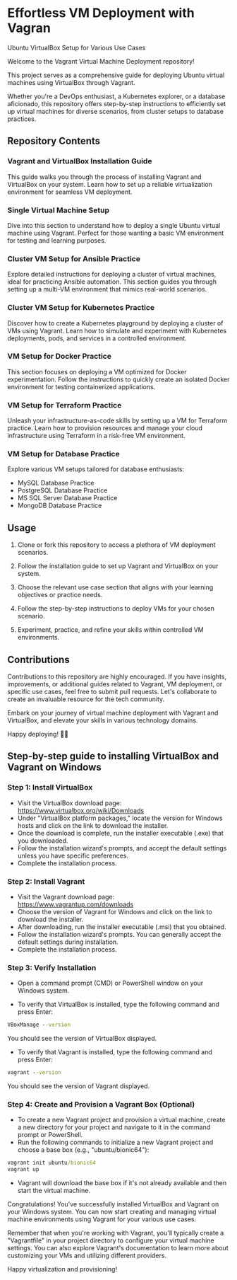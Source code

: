 # Effortless VM Deployment with Vagran

Ubuntu VirtualBox Setup for Various Use Cases

Welcome to the Vagrant Virtual Machine Deployment repository!

This project serves as a comprehensive guide for deploying Ubuntu virtual machines using VirtualBox through Vagrant.

Whether you're a DevOps enthusiast, a Kubernetes explorer, or a database aficionado, this repository offers step-by-step instructions to efficiently set up virtual machines for diverse scenarios, from cluster setups to database practices.

## Repository Contents

### Vagrant and VirtualBox Installation Guide

This guide walks you through the process of installing Vagrant and VirtualBox on your system. Learn how to set up a reliable virtualization environment for seamless VM deployment.

### Single Virtual Machine Setup

Dive into this section to understand how to deploy a single Ubuntu virtual machine using Vagrant. Perfect for those wanting a basic VM environment for testing and learning purposes.

### Cluster VM Setup for Ansible Practice

Explore detailed instructions for deploying a cluster of virtual machines, ideal for practicing Ansible automation. This section guides you through setting up a multi-VM environment that mimics real-world scenarios.

### Cluster VM Setup for Kubernetes Practice

Discover how to create a Kubernetes playground by deploying a cluster of VMs using Vagrant. Learn how to simulate and experiment with Kubernetes deployments, pods, and services in a controlled environment.

### VM Setup for Docker Practice

This section focuses on deploying a VM optimized for Docker experimentation. Follow the instructions to quickly create an isolated Docker environment for testing containerized applications.

### VM Setup for Terraform Practice

Unleash your infrastructure-as-code skills by setting up a VM for Terraform practice. Learn how to provision resources and manage your cloud infrastructure using Terraform in a risk-free VM environment.

### VM Setup for Database Practice

Explore various VM setups tailored for database enthusiasts:

- MySQL Database Practice
- PostgreSQL Database Practice
- MS SQL Server Database Practice
- MongoDB Database Practice

## Usage

1. Clone or fork this repository to access a plethora of VM deployment scenarios.

2. Follow the installation guide to set up Vagrant and VirtualBox on your system.

3. Choose the relevant use case section that aligns with your learning objectives or practice needs.

4. Follow the step-by-step instructions to deploy VMs for your chosen scenario.
5. Experiment, practice, and refine your skills within controlled VM environments.

## Contributions

Contributions to this repository are highly encouraged. If you have insights, improvements, or additional guides related to Vagrant, VM deployment, or specific use cases, feel free to submit pull requests. Let's collaborate to create an invaluable resource for the tech community.

Embark on your journey of virtual machine deployment with Vagrant and VirtualBox, and elevate your skills in various technology domains.

Happy deploying! 🚀🔮

## Step-by-step guide to installing VirtualBox and Vagrant on Windows

### Step 1: Install VirtualBox

- Visit the VirtualBox download page: <https://www.virtualbox.org/wiki/Downloads>
- Under "VirtualBox platform packages," locate the version for Windows hosts and click on the link to download the installer.
- Once the download is complete, run the installer executable (.exe) that you downloaded.
- Follow the installation wizard's prompts, and accept the default settings unless you have specific preferences.
- Complete the installation process.

### Step 2: Install Vagrant

- Visit the Vagrant download page: <https://www.vagrantup.com/downloads>
- Choose the version of Vagrant for Windows and click on the link to download the installer.
- After downloading, run the installer executable (.msi) that you obtained.
- Follow the installation wizard's prompts. You can generally accept the default settings during installation.
- Complete the installation process.

### Step 3: Verify Installation

- Open a command prompt (CMD) or PowerShell window on your Windows system.

- To verify that VirtualBox is installed, type the following command and press Enter:

```cmd
VBoxManage --version
```

You should see the version of VirtualBox displayed.

- To verify that Vagrant is installed, type the following command and press Enter:

```cmd
vagrant --version
```

You should see the version of Vagrant displayed.

### Step 4: Create and Provision a Vagrant Box (Optional)

- To create a new Vagrant project and provision a virtual machine, create a new directory for your project and navigate to it in the command prompt or PowerShell.
- Run the following commands to initialize a new Vagrant project and choose a base box (e.g., "ubuntu/bionic64"):

```cmd
vagrant init ubuntu/bionic64
vagrant up
```

- Vagrant will download the base box if it's not already available and then start the virtual machine.

Congratulations! You've successfully installed VirtualBox and Vagrant on your Windows system. You can now start creating and managing virtual machine environments using Vagrant for your various use cases.

Remember that when you're working with Vagrant, you'll typically create a "Vagrantfile" in your project directory to configure your virtual machine settings. You can also explore Vagrant's documentation to learn more about customizing your VMs and utilizing different providers.

Happy virtualization and provisioning!
